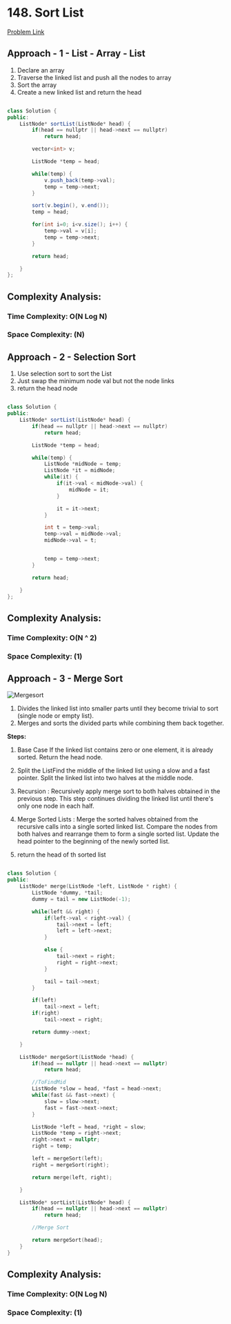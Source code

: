 # 148. Sort List

[Problem Link](https://leetcode.com/problems/sort-list/)

## Approach - 1 - List - Array - List

1. Declare an array
2. Traverse the linked list and push all the nodes to array
3. Sort the array
4. Create a new linked list and return the head

```Java

class Solution {
public:
    ListNode* sortList(ListNode* head) {
        if(head == nullptr || head->next == nullptr)
            return head;

        vector<int> v;

        ListNode *temp = head;

        while(temp) {
            v.push_back(temp->val);
            temp = temp->next;
        }

        sort(v.begin(), v.end());
        temp = head;

        for(int i=0; i<v.size(); i++) {
            temp->val = v[i];
            temp = temp->next;
        }

        return head;

    }
};

```

## Complexity Analysis:

### Time Complexity: O(N Log N)

### Space Complexity: (N)

## Approach - 2 - Selection Sort

1. Use selection sort to sort the List
2. Just swap the minimum node val but not the node links
3. return the head node

```Java

class Solution {
public:
    ListNode* sortList(ListNode* head) {
        if(head == nullptr || head->next == nullptr)
            return head;

        ListNode *temp = head;

        while(temp) {
            ListNode *midNode = temp;
            ListNode *it = midNode;
            while(it) {
                if(it->val < midNode->val) {
                    midNode = it;
                }

                it = it->next;
            }

            int t = temp->val;
            temp->val = midNode->val;
            midNode->val = t;


            temp = temp->next;
        }

        return head;

    }
};

```

## Complexity Analysis:

### Time Complexity: O(N ^ 2)

### Space Complexity: (1)

## Approach - 3 - Merge Sort

![Mergesort](https://static.takeuforward.org/content/sort-a-linkedlist-image8-A2KNvjix)

1. Divides the linked list into smaller parts until they become trivial to sort (single node or empty list).
2. Merges and sorts the divided parts while combining them back together.

**Steps:**

1. Base Case If the linked list contains zero or one element, it is already sorted. Return the head node.

2. Split the ListFind the middle of the linked list using a slow and a fast pointer. Split the linked list into two halves at the middle node.

3. Recursion : Recursively apply merge sort to both halves obtained in the previous step. This step continues dividing the linked list until there's only one node in each half.

4. Merge Sorted Lists : Merge the sorted halves obtained from the recursive calls into a single sorted linked list. Compare the nodes from both halves and rearrange them to form a single sorted list. Update the head pointer to the beginning of the newly sorted list.

5. return the head of th sorted list

```c++

class Solution {
public:
    ListNode* merge(ListNode *left, ListNode * right) {
        ListNode *dummy, *tail;
        dummy = tail = new ListNode(-1);

        while(left && right) {
            if(left->val < right->val) {
                tail->next = left;
                left = left->next;
            }

            else {
                tail->next = right;
                right = right->next;
            }

            tail = tail->next;
        }

        if(left)
            tail->next = left;
        if(right)
            tail->next = right;

        return dummy->next;

    }

    ListNode* mergeSort(ListNode *head) {
        if(head == nullptr || head->next == nullptr)
            return head;

        //ToFindMid
        ListNode *slow = head, *fast = head->next;
        while(fast && fast->next) {
            slow = slow->next;
            fast = fast->next->next;
        }

        ListNode *left = head, *right = slow;
        ListNode *temp = right->next;
        right->next = nullptr;
        right = temp;

        left = mergeSort(left);
        right = mergeSort(right);

        return merge(left, right);

    }

    ListNode* sortList(ListNode* head) {
        if(head == nullptr || head->next == nullptr)
            return head;

        //Merge Sort

        return mergeSort(head);
    }
}

```

## Complexity Analysis:

### Time Complexity: O(N Log N)

### Space Complexity: (1)

